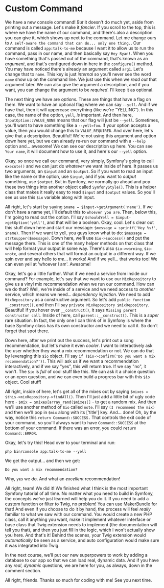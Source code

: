 # Custom Command

We have a new console command! *But* it doesn't do much yet, aside from printing out a message. Let's make it *fancier*. If you scroll to the top, this is where we have the name of our command, and there's also a description you can give it, which shows up next to the command. Let me change ours to `A self-aware the command that can do... only one thing.`. Our command is called `app:talk-to-me` because I want it to allow us to run the command, pass in our name, and then basically say `Hey Ryan!`. When you have something that's passed out of the command, that's known as an *argument*, and that's configured down in here in the `configure()` method. You may have noticed there's already an argument called `arg1`. Let's change that to `name`. This key is just *internal* so you'll never see the word `name` show up on the command line. We just use this when we *read out* that argument later. We can also give the argument a description, and if you want, you can change the argument to be *required*. I'll keep it as optional.

The next thing we have are *options*. These are things that have a flag on them. We want to have an optional flag where we can say `--yell`. And if we have that, then it will uppercase everything (like we're "YELLING"). In this case, the name of the option, `yell`, *is* important. And then here, `InputOption::VALUE_NONE` means that our flag will just be `--yell`. Sometimes, you'll want to have something like a `--yell=foo`. If your option accepts a value, then you would change this to `VALUE_REQUIRED`. And over here, let's give that a description. Beautiful! We're not using this argument and option down here yet, but we can already re-run our command with a `--help` option and... awesome! We can see our description up here. You can see `Your name`, it will document how to use it, and here's our `--yell` option.

Okay, so once we call our command, very simply, Symfony's going to call `execute()` and we can just do *whatever* we want inside of here. It passes us two arguments, an `$input` and an `$output`. So if you want to read an input like the name or the option, use `$input`, and if you want to *output* something, use `$output`. But in Symfony, we normally go ahead and pop these two things into another object called `SymfonyStyle()`. This is a helper class that makes it really easy to read `$input` and `$output` values. So you'll see us use this `$io` variable along with input.

All right, let's start by saying `$name = $input->getArgument('name')`. If we don't have a name yet, I'll default this to `whoever you are`. Then, below this, I'm going to read out the option. I'll say `$shouldYell = $input->getOption('yell')`, and that will be a boolean. Okay, cool. Let's clear out this stuff down here and start our message: `$message = sprintf('Hey %s!', $name)`. Then if we want to yell, you guys know what to do: `$message = strtoupper($message)`. Down here, we'll use `$io->success()` and put the message there. This is one of the many helper methods on that class that will help format your output in some way. There's also `$io->warning`, `$io->note`, and several others that will format an output in a different way. If we spin over and say hello to *me*... it works! And if we yell... that works too! We can even yell at 'whoever I am'. Awesome!

Okay, let's go a little further. What if we need a service from inside our command? For example, let's say that we want to use our `MixRepository` to give us a vinyl mix recommendation when we run our command. How can we do that? Well, we're inside of a service and we need access to *another* service, which means we need... *dependency injection*. We need to add `MixRepository` as a constructive argument. So let's add `public function __construct()`, and then I'll say `private MixRepository $mixRepository`. Beautiful! If you hover over `__construct()`, it says `Missing parent constructor call`. Inside of here, call `parent::__construct()`. This is a *super* rare situation. In fact, the only one I can think of in Symfony is where the base Symfony class has its own constructor and we need to call it. So don't forget that spot there.

Down here, after we print out the success, let's print out a song recommendation, but let's make it even *cooler*. I want to interactively ask the user whether they want a mix recommendation or not. We can do that by leveraging this `$io` object. I'll say `if ($io->confirm('Do you want a mix recommendation?'))`. This will ask us if we want a recommendation interactively, and if we say "yes", this will return true. If we say "no", it won't. The `$io` is *full* of cool stuff like this. We can ask it a choice question or an open question, and we can even build a progress bar with this `$io` object. Cool stuff!

All right, inside of here, let's get all of the mixes out by saying `$mixes = $this->mixRepository->findAll()`. Then I'll just add a little bit of ugly code here - `$mix = $mixes[array_rand($mixes)]` - to get a random mix. And then we'll use another method of `$io` called `note`. I'll say `(I recommend the mix)` and then we'll pop in `$mix` along with its ['title'] key. And... done! Oh, by the way, notice this `return Command::SUCCESS.` That controls the exit code of your command, so you'll always want to have `Command::SUCCESS` at the bottom of your command. If there was an error, you could `return Command::ERROR`.

Okay, let's try this! Head over to your terminal and run:

```terminal
php bin/console app:talk-to-me --yell
```

We get the output... and then we get:

`Do you want a mix recommendation?`

Why, `yes` we *do*. And what an *excellent* recommendation!

All right, team! We did it! We finished what I think is the most important Symfony tutorial of all time. No matter what you need to build in Symfony, the concepts we've just learned will help you do it. If you need to add a custom function or filter to Twig, no problem! You can use MakerBundle for that! And even if you choose to do it by hand, the process will feel *really* familiar to what we saw with our command. You would create a new PHP class, call it anything you want, make it implement whatever interface or base class that Twig extension needs to implement (the documentation will tell you that), and then you just fill in the logic, which I won't actually show you here. And that's it! Behind the scenes, your Twig extension would *automatically* be seen as a service, and auto configuration would make sure it was integrated into Twig.

In the next course, we'll put our new superpowers to work by adding a database to our app so that we can load real, dynamic data. And if you have any *real*, *dynamic* questions, we are here for you, as always, down in the comment section.

All right, friends. Thanks so much for coding with me! See you next time.
